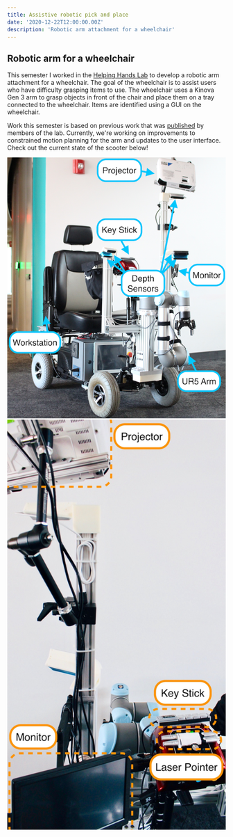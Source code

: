 ```yaml
---
title: Assistive robotic pick and place
date: '2020-12-22T12:00:00.00Z'
description: 'Robotic arm attachment for a wheelchair'
---
```


## Robotic arm for a wheelchair

This semester I worked in the [Helping Hands Lab](https://www2.ccs.neu.edu/research/helpinghands/) to develop a robotic arm attachment for a wheelchair. The goal of the wheelchair is to assist users who have difficulty grasping items to use. The wheelchair uses a Kinova Gen 3 arm to grasp objects in front of the chair and place them on a tray connected to the wheelchair. Items are identified using a GUI on the wheelchair.

Work this semester is based on previous work that was [published](https://pointw.github.io/scooter-page/) by members of the lab. Currently, we're working on improvements to constrained motion planning for the arm and updates to the user interface. Check out the current state of the scooter below!


![Scooter](./scooter.png) ![Interface](./interface.jpeg)
